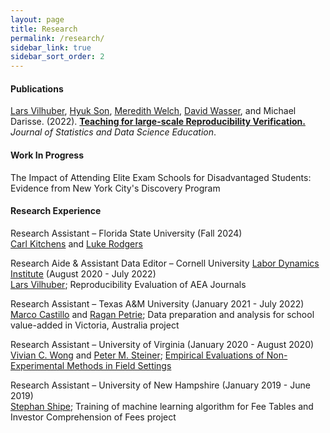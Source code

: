 ```yaml
---
layout: page
title: Research
permalink: /research/
sidebar_link: true
sidebar_sort_order: 2
---
```



#### Publications

[Lars Vilhuber](https://www.vilhuber.com/lars/), [Hyuk Son](https://hyukhson.github.io), [Meredith Welch](https://www.meredithswelch.com), [David Wasser](https://www.davidnwasser.com), and Michael Darisse. (2022). [**Teaching for large-scale Reproducibility Verification.**](https://doi.org/10.1080/26939169.2022.2074582) *Journal of Statistics and Data Science Education*.

#### Work In Progress

The Impact of Attending Elite Exam Schools for Disadvantaged Students: Evidence from New York City's Discovery Program

#### Research Experience

Research Assistant – Florida State University (Fall 2024)
<br /> [Carl Kitchens](https://sites.google.com/site/kitchct/) and [Luke Rodgers](https://sites.google.com/site/lukeprodgers/home)

Research Aide & Assistant Data Editor – Cornell University [Labor Dynamics Institute](https://labordynamicsinstitute.github.io/) (August 2020 - July 2022)
<br /> [Lars Vilhuber](https://www.vilhuber.com/lars/); Reproducibility Evaluation of AEA Journals

Research Assistant – Texas A&M University (January 2021 - July 2022)
<br /> [Marco Castillo](http://www.marcocastillo.org) and [Ragan Petrie](http://www.raganpetrie.org); Data preparation and analysis for school value-added in Victoria, Australia project

Research Assistant – University of Virginia (January 2020 - August 2020)
<br /> [Vivian C. Wong](https://education.virginia.edu/about/directory/vivian-wong) and [Peter M. Steiner](https://education.umd.edu/directory/peter-m-steiner); [Empirical Evaluations of Non-Experimental Methods in Field Settings](https://education.virginia.edu/research-initiatives/research-centers-labs/edpolicyworks/edpolicyworks-research-projects/methodology-measurement/empirical-evaluations-non-experimental-methods-theory-application-and-synthesis)

Research Assistant – University of New Hampshire (January 2019 - June 2019)
<br /> [Stephan Shipe](https://www.stephanshipe.com); Training of machine learning algorithm for Fee Tables and Investor Comprehension of Fees project
